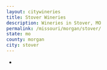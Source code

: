 ```yaml
---
layout: citywineries
title: Stover Wineries
description: Wineries in Stover, MO
permalink: /missouri/morgan/stover/
state: mo
county: morgan
city: stover
---
```

-
